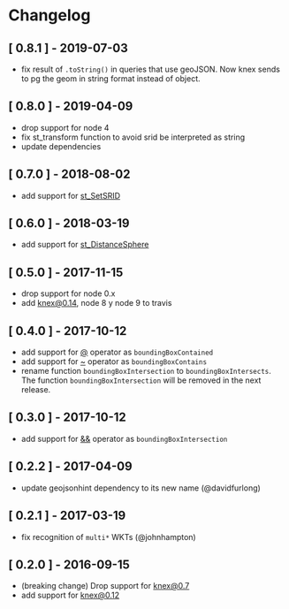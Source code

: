 # Changelog

## [ 0.8.1 ] - 2019-07-03
  - fix result of `.toString()` in queries that use geoJSON. Now knex sends to pg the geom in string format instead of object.

## [ 0.8.0 ] - 2019-04-09
  - drop support for node 4
  - fix st_transform function to avoid srid be interpreted as string
  - update dependencies

## [ 0.7.0 ] - 2018-08-02
  - add support for [st_SetSRID](https://postgis.net/docs/ST_SetSRID.html)

## [ 0.6.0 ] - 2018-03-19
  - add support for [st_DistanceSphere](https://postgis.net/docs/ST_DistanceSphere.html)

## [ 0.5.0 ] - 2017-11-15
  - drop support for node 0.x
  - add knex@0.14, node 8 y node 9 to travis

## [ 0.4.0 ] - 2017-10-12
  - add support for [@](http://postgis.net/docs/manual-2.0/ST_Geometry_Contained.html) operator as `boundingBoxContained`
  - add support for [~](http://postgis.net/docs/manual-2.0/ST_Geometry_Contain.html) operator as `boundingBoxContains`
  - rename function `boundingBoxIntersection` to `boundingBoxIntersects`. The function `boundingBoxIntersection` will be removed in the next release.

## [ 0.3.0 ] - 2017-10-12
  - add support for [&&](http://postgis.net/docs/manual-2.0/geometry_overlaps.html) operator as `boundingBoxIntersection`

## [ 0.2.2 ] - 2017-04-09
  - update geojsonhint dependency to its new name (@davidfurlong)

## [ 0.2.1 ] - 2017-03-19
  - fix recognition of `multi*` WKTs (@johnhampton)

## [ 0.2.0 ] - 2016-09-15
  - (breaking change) Drop support for knex@0.7
  - add support for knex@0.12
